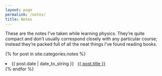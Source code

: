 ```yaml
---
layout: page
permalink: /notes/
title: Notes
---
```

<p>These are the notes I’ve taken while learning physics. They’re quite compact and don’t usually correspond closely with any particular course; instead they’re packed full of all the neat things I’ve found reading books.</p>

{% for post in site.categories.notes %}
 <li><span>{{ post.date | date_to_string }}</span> &nbsp; <a href="{{ post.url }}">{{ post.title }}</a></li>
{% endfor %}
